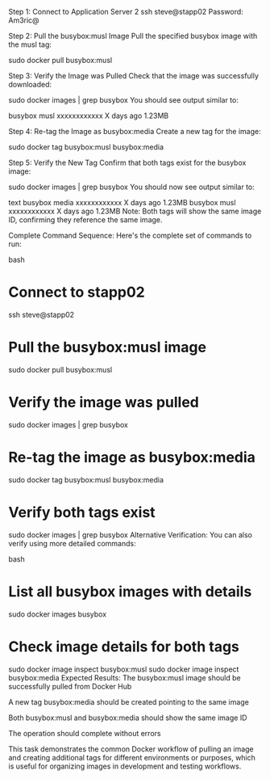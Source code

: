 Step 1: Connect to Application Server 2
ssh steve@stapp02
Password: Am3ric@

Step 2: Pull the busybox:musl Image
Pull the specified busybox image with the musl tag:

sudo docker pull busybox:musl


Step 3: Verify the Image was Pulled
Check that the image was successfully downloaded:


sudo docker images | grep busybox
You should see output similar to:

busybox    musl    xxxxxxxxxxxx    X days ago     1.23MB


Step 4: Re-tag the Image as busybox:media
Create a new tag for the image:

sudo docker tag busybox:musl busybox:media


Step 5: Verify the New Tag
Confirm that both tags exist for the busybox image:

sudo docker images | grep busybox
You should now see output similar to:

text
busybox    media    xxxxxxxxxxxx    X days ago     1.23MB
busybox    musl     xxxxxxxxxxxx    X days ago     1.23MB
Note: Both tags will show the same image ID, confirming they reference the same image.

Complete Command Sequence:
Here's the complete set of commands to run:

bash
# Connect to stapp02
ssh steve@stapp02

# Pull the busybox:musl image
sudo docker pull busybox:musl

# Verify the image was pulled
sudo docker images | grep busybox

# Re-tag the image as busybox:media
sudo docker tag busybox:musl busybox:media

# Verify both tags exist
sudo docker images | grep busybox
Alternative Verification:
You can also verify using more detailed commands:

bash
# List all busybox images with details
sudo docker images busybox

# Check image details for both tags
sudo docker image inspect busybox:musl
sudo docker image inspect busybox:media
Expected Results:
The busybox:musl image should be successfully pulled from Docker Hub

A new tag busybox:media should be created pointing to the same image

Both busybox:musl and busybox:media should show the same image ID

The operation should complete without errors

This task demonstrates the common Docker workflow of pulling an image and creating additional tags for different environments or purposes, which is useful for organizing images in development and testing workflows.